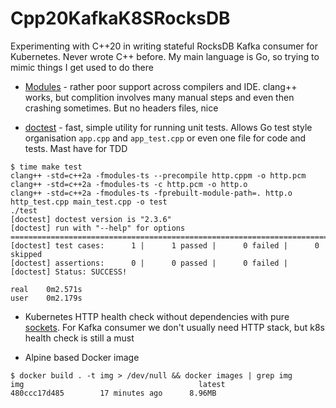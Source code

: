 # Cpp20KafkaK8SRocksDB

Experimenting with C++20 in writing stateful RocksDB Kafka consumer for Kubernetes.
Never wrote C++ before. My main language is Go, so trying to mimic things I get used to do there

- [Modules](https://docs.microsoft.com/en-us/cpp/cpp/modules-cpp) -  rather poor support across compilers and IDE. clang++ works, but complition involves many manual steps and even then crashing sometimes. But no headers files, nice

- [doctest](https://github.com/onqtam/doctest) - fast, simple utility for running unit tests. Allows Go test style organisation `app.cpp` and `app_test.cpp` or even one file for code and tests. Mast have for TDD

```
$ time make test
clang++ -std=c++2a -fmodules-ts --precompile http.cppm -o http.pcm
clang++ -std=c++2a -fmodules-ts -c http.pcm -o http.o
clang++ -std=c++2a -fmodules-ts -fprebuilt-module-path=. http.o http_test.cpp main_test.cpp -o test
./test
[doctest] doctest version is "2.3.6"
[doctest] run with "--help" for options
===============================================================================
[doctest] test cases:      1 |      1 passed |      0 failed |      0 skipped
[doctest] assertions:      0 |      0 passed |      0 failed |
[doctest] Status: SUCCESS!

real	0m2.571s
user	0m2.179s
```

- Kubernetes HTTP health check without dependencies with pure [sockets](http.cpp). For Kafka consumer we don't usually need HTTP stack, but k8s health check is still a must

- Alpine based Docker image
```
$ docker build . -t img > /dev/null && docker images | grep img
img                                       latest                480ccc17d485        17 minutes ago      8.96MB
```
